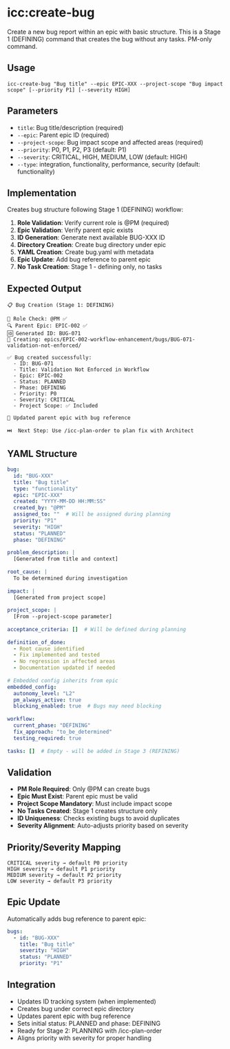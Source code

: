 # icc:create-bug

Create a new bug report within an epic with basic structure. This is a Stage 1 (DEFINING) command that creates the bug without any tasks. PM-only command.

## Usage
```
icc-create-bug "Bug title" --epic EPIC-XXX --project-scope "Bug impact scope" [--priority P1] [--severity HIGH]
```

## Parameters
- `title`: Bug title/description (required)
- `--epic`: Parent epic ID (required)
- `--project-scope`: Bug impact scope and affected areas (required)
- `--priority`: P0, P1, P2, P3 (default: P1)
- `--severity`: CRITICAL, HIGH, MEDIUM, LOW (default: HIGH)
- `--type`: integration, functionality, performance, security (default: functionality)

## Implementation
Creates bug structure following Stage 1 (DEFINING) workflow:

1. **Role Validation**: Verify current role is @PM (required)
2. **Epic Validation**: Verify parent epic exists
3. **ID Generation**: Generate next available BUG-XXX ID
4. **Directory Creation**: Create bug directory under epic
5. **YAML Creation**: Create bug.yaml with metadata
6. **Epic Update**: Add bug reference to parent epic
7. **No Task Creation**: Stage 1 - defining only, no tasks

## Expected Output
```
📋 Bug Creation (Stage 1: DEFINING)

🔐 Role Check: @PM ✅
🔍 Parent Epic: EPIC-002 ✅
🆔 Generated ID: BUG-071
📁 Creating: epics/EPIC-002-workflow-enhancement/bugs/BUG-071-validation-not-enforced/

✅ Bug created successfully:
  - ID: BUG-071
  - Title: Validation Not Enforced in Workflow
  - Epic: EPIC-002
  - Status: PLANNED
  - Phase: DEFINING
  - Priority: P0
  - Severity: CRITICAL
  - Project Scope: ✅ Included

📝 Updated parent epic with bug reference

⏭️  Next Step: Use /icc-plan-order to plan fix with Architect
```

## YAML Structure
```yaml
bug:
  id: "BUG-XXX"
  title: "Bug title"
  type: "functionality"
  epic: "EPIC-XXX"
  created: "YYYY-MM-DD HH:MM:SS"
  created_by: "@PM"
  assigned_to: ""  # Will be assigned during planning
  priority: "P1"
  severity: "HIGH"
  status: "PLANNED"
  phase: "DEFINING"
  
problem_description: |
  [Generated from title and context]
  
root_cause: |
  To be determined during investigation
  
impact: |
  [Generated from project scope]
  
project_scope: |
  [From --project-scope parameter]
  
acceptance_criteria: []  # Will be defined during planning
  
definition_of_done:
  - Root cause identified
  - Fix implemented and tested
  - No regression in affected areas
  - Documentation updated if needed
  
# Embedded config inherits from epic
embedded_config:
  autonomy_level: "L2"
  pm_always_active: true
  blocking_enabled: true  # Bugs may need blocking
  
workflow:
  current_phase: "DEFINING"
  fix_approach: "to_be_determined"
  testing_required: true
  
tasks: []  # Empty - will be added in Stage 3 (REFINING)
```

## Validation
- **PM Role Required**: Only @PM can create bugs
- **Epic Must Exist**: Parent epic must be valid
- **Project Scope Mandatory**: Must include impact scope
- **No Tasks Created**: Stage 1 creates structure only
- **ID Uniqueness**: Checks existing bugs to avoid duplicates
- **Severity Alignment**: Auto-adjusts priority based on severity

## Priority/Severity Mapping
```
CRITICAL severity → default P0 priority
HIGH severity → default P1 priority
MEDIUM severity → default P2 priority
LOW severity → default P3 priority
```

## Epic Update
Automatically adds bug reference to parent epic:
```yaml
bugs:
  - id: "BUG-XXX"
    title: "Bug title"
    severity: "HIGH"
    status: "PLANNED"
    priority: "P1"
```

## Integration
- Updates ID tracking system (when implemented)
- Creates bug under correct epic directory
- Updates parent epic with bug reference
- Sets initial status: PLANNED and phase: DEFINING
- Ready for Stage 2: PLANNING with /icc-plan-order
- Aligns priority with severity for proper handling